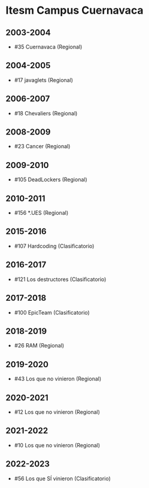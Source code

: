 # Itesm Campus Cuernavaca

## 2003-2004

- #35 Cuernavaca (Regional)

## 2004-2005

- #17 javaglets (Regional)

## 2006-2007

- #18 Chevaliers (Regional)

## 2008-2009

- #23 Cancer (Regional)

## 2009-2010

- #105 DeadLockers (Regional)

## 2010-2011

- #156 *.UES (Regional)

## 2015-2016

- #107 Hardcoding (Clasificatorio)

## 2016-2017

- #121 Los destructores (Clasificatorio)

## 2017-2018

- #100 EpicTeam (Clasificatorio)

## 2018-2019

- #26 RAM (Regional)

## 2019-2020

- #43 Los que no vinieron (Regional)

## 2020-2021

- #12 Los que no vinieron (Regional)

## 2021-2022

- #10 Los que no vinieron (Regional)

## 2022-2023

- #56 Los que SÍ vinieron (Clasificatorio)


